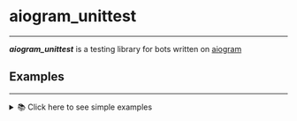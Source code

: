 # aiogram_unittest

<hr>

***aiogram_unittest*** is a testing library for bots written on <a href="https://github.com/aiogram/aiogram">aiogram</a>

## Examples

<hr>
<details>
<summary>📚 Click here to see simple examples</summary>

### Simple handler test

#### Simple bot:

```python
from aiogram import Bot, Dispatcher, types, executor

# Please, keep your bot tokens on environments, this code only example
bot = Bot('123456789:AABBCCDDEEFFaabbccddeeff-1234567890')
dp = Dispatcher(bot)


@dp.message_handler()
async def echo(message: types.Message):
    await message.answer(message.text)


if __name__ == '__main__':
    executor.start_polling(dp)


```

#### Test cases:

```python
import unittest

from aiogram import types
from bot import echo

from aiogram_unittest import Request, RequestType
from aiogram_unittest.dataset import MESSAGE
from aiogram_unittest.handler import MessageHandler


class TestBot(unittest.IsolatedAsyncioTestCase):
    async def test_echo(self):
        request = Request(request_handler=MessageHandler(echo))

        message = types.Message(**MESSAGE)
        message.text = 'Hello, Bot!'
        call_args = await request.query(message)

        answer_text = call_args[RequestType.SEND_MESSAGE][0]['text']
        self.assertEqual(answer_text, 'Hello, Bot!')

```

<a href='https://OCCCAS/aiogram_unittest/examples'>More</a> examples
</details>

